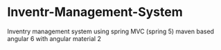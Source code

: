 # Inventr-Management-System
Inventry management system using spring MVC (spring 5) maven based angular 6 with angular material 2
